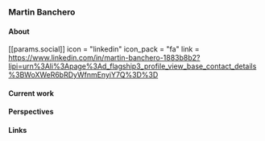 ### Martin Banchero

#### About
 [[params.social]]
    icon = "linkedin"
    icon_pack = "fa"
    link = https://www.linkedin.com/in/martin-banchero-1883b8b2?lipi=urn%3Ali%3Apage%3Ad_flagship3_profile_view_base_contact_details%3BWoXWeR6bRDyWfnmEnyiY7Q%3D%3D

#### Current work





#### Perspectives


#### Links

